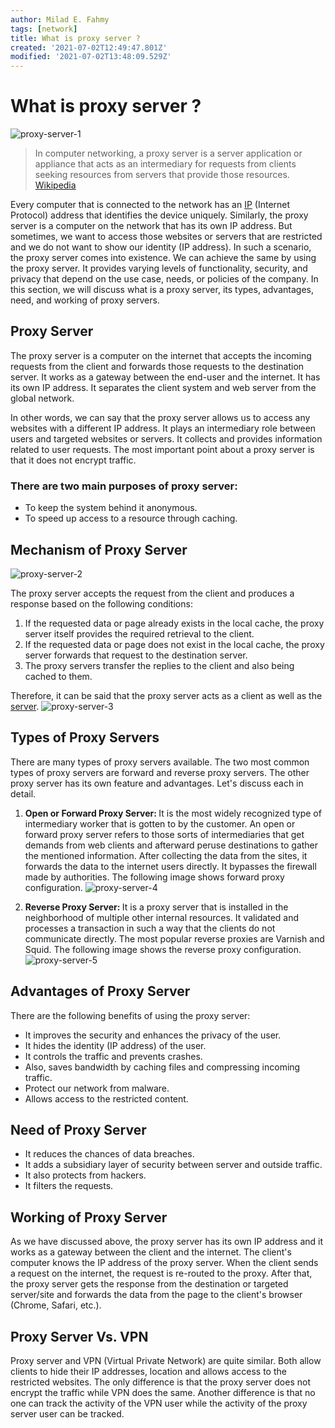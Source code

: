 ```yaml
---
author: Milad E. Fahmy
tags: [network]
title: What is proxy server ?
created: '2021-07-02T12:49:47.801Z'
modified: '2021-07-02T13:48:09.529Z'
---
```


# What is proxy server ?

![proxy-server-1](/images/proxy-server-1.png)

> In computer networking, a proxy server is a server application or appliance that acts as an intermediary for requests from clients seeking resources from servers that provide those resources. [Wikipedia](https://en.wikipedia.org/wiki/Proxy_server)


Every computer that is connected to the network has an [IP](https://milad-ezzat.vercel.app/posts/what-is-ip-address) (Internet Protocol) address that identifies the device uniquely. Similarly, the proxy server is a computer on the network that has its own IP address. But sometimes, we want to access those websites or servers that are restricted and we do not want to show our identity (IP address). In such a scenario, the proxy server comes into existence. We can achieve the same by using the proxy server. It provides varying levels of functionality, security, and privacy that depend on the use case, needs, or policies of the company. In this section, we will discuss what is a proxy server, its types, advantages, need, and working of proxy servers.


## Proxy Server

The proxy server is a computer on the internet that accepts the incoming requests from the client and forwards those requests to the destination server. It works as a gateway between the end-user and the internet. It has its own IP address. It separates the client system and web server from the global network.

In other words, we can say that the proxy server allows us to access any websites with a different IP address. It plays an intermediary role between users and targeted websites or servers. It collects and provides information related to user requests. The most important point about a proxy server is that it does not encrypt traffic.

### There are two main purposes of proxy server:
  - To keep the system behind it anonymous.
  - To speed up access to a resource through caching.

## Mechanism of Proxy Server

![proxy-server-2](/images/proxy-server-2.jpeg)

The proxy server accepts the request from the client and produces a response based on the following conditions:

1. If the requested data or page already exists in the local cache, the proxy server itself provides the required retrieval to the client.
2. If the requested data or page does not exist in the local cache, the proxy server forwards that request to the destination server.
3. The proxy servers transfer the replies to the client and also being cached to them.

Therefore, it can be said that the proxy server acts as a client as well as the [server](https://milad-ezzat.vercel.app/posts/what-is-a-server).
![proxy-server-3](/images/proxy-server-3.png)


## Types of Proxy Servers

There are many types of proxy servers available. The two most common types of proxy servers are forward and reverse proxy servers. The other proxy server has its own feature and advantages. Let's discuss each in detail.

1. <strong> Open or Forward Proxy Server: </strong> It is the most widely recognized type of intermediary worker that is gotten to by the customer. An open or forward proxy server refers to those sorts of intermediaries that get demands from web clients and afterward peruse destinations to gather the mentioned information. After collecting the data from the sites, it forwards the data to the internet users directly. It bypasses the firewall made by authorities. The following image shows forward proxy configuration.
![proxy-server-4](/images/proxy-server-4.jpg)

2. <strong> Reverse Proxy Server: </strong> It is a proxy server that is installed in the neighborhood of multiple other internal resources. It validated and processes a transaction in such a way that the clients do not communicate directly. The most popular reverse proxies are Varnish and Squid. The following image shows the reverse proxy configuration.
![proxy-server-5](/images/proxy-server-5.jpg)

## Advantages of Proxy Server

There are the following benefits of using the proxy server:

  - It improves the security and enhances the privacy of the user.
  - It hides the identity (IP address) of the user.
  - It controls the traffic and prevents crashes.
  - Also, saves bandwidth by caching files and compressing incoming traffic.
  - Protect our network from malware.
  - Allows access to the restricted content.

## Need of Proxy Server

  - It reduces the chances of data breaches.
  - It adds a subsidiary layer of security between server and outside traffic.
  - It also protects from hackers.
  - It filters the requests.

## Working of Proxy Server

As we have discussed above, the proxy server has its own IP address and it works as a gateway between the client and the internet. The client's computer knows the IP address of the proxy server. When the client sends a request on the internet, the request is re-routed to the proxy. After that, the proxy server gets the response from the destination or targeted server/site and forwards the data from the page to the client's browser (Chrome, Safari, etc.).

## Proxy Server Vs. VPN

Proxy server and VPN (Virtual Private Network) are quite similar. Both allow clients to hide their IP addresses, location and allows access to the restricted websites. The only difference is that the proxy server does not encrypt the traffic while VPN does the same. Another difference is that no one can track the activity of the VPN user while the activity of the proxy server user can be tracked.
  


